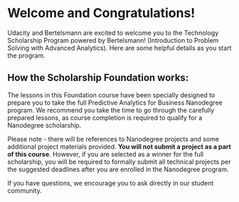Welcome and Congratulations!
============================

  
Udacity and Bertelsmann are excited to welcome you to the Technology Scholarship Program powered by Bertelsmann! (Introduction to Problem Solving with Advanced Analytics). Here are some helpful details as you start the program.

How the Scholarship Foundation works:
-------------------------------------

  
The lessons in this Foundation course have been specially designed to prepare you to take the full Predictive Analytics for Business Nanodegree program. We recommend you take the time to go through the carefully prepared lessons, as course completion is required to qualify for a Nanodegree scholarship.

Please note - there will be references to Nanodegree projects and some additional project materials provided. **You will not submit a project as a part of this course**. However, if you are selected as a winner for the full scholarship, you will be required to formally submit all technical projects per the suggested deadlines after you are enrolled in the Nanodegree program.

If you have questions, we encourage you to ask directly in our student community.

